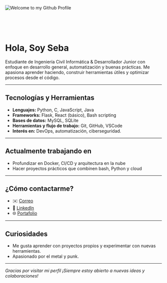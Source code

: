
<img src="https://github.com/BrunnerLivio/brunnerlivio/blob/master/images/welcome.png?raw=true" style="max-width: 100%;" alt="Welcome to my Github Profile" />

<br><br><br>

# Hola, Soy Seba

Estudiante de Ingeniería Civil Informática & Desarrollador Junior con enfoque en desarrollo general, automatización y buenas prácticas. Me apasiona aprender haciendo, construir herramientas útiles y optimizar procesos desde el código.

---

## Tecnologías y Herramientas

- **Lenguajes:** Python, C, JavaScript, Java 
- **Frameworks:** Flask, React (básico), Bash scripting
- **Bases de datos:** MySQL, SQLite
- **Herramientas y flujo de trabajo:** Git, GitHub, VSCode
- **Interés en:** DevOps, automatización, ciberseguridad. 

---

## Actualmente trabajando en

- Profundizar en Docker, CI/CD y arquitectura en la nube
- Hacer proyectos prácticos que combinen bash, Python y cloud

---

## ¿Cómo contactarme?

- ✉️ [Correo](mailto:sebastiancruzpomar@gmail.com)
- 💼 [LinkedIn](https://www.linkedin.com/in/sebacruz1)
- 🌐 [Portafolio](https://portafolio-react-bice.vercel.app) 

---

## Curiosidades

- Me gusta aprender con proyectos propios y experimentar con nuevas herramientas.
- Apasionado por el metal y punk.

---

_Gracias por visitar mi perfil ¡Siempre estoy abierto a nuevas ideas y colaboraciones!_
